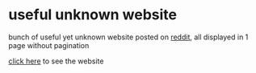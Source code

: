 # useful unknown website

bunch of useful yet unknown website posted on [reddit](https://www.reddit.com/r/AskReddit/comments/q2viki/what_useful_unknown_website_do_you_wish_more), all displayed in 1 page without pagination

[click here](useful-unknown-website.surge.sh) to see the website
